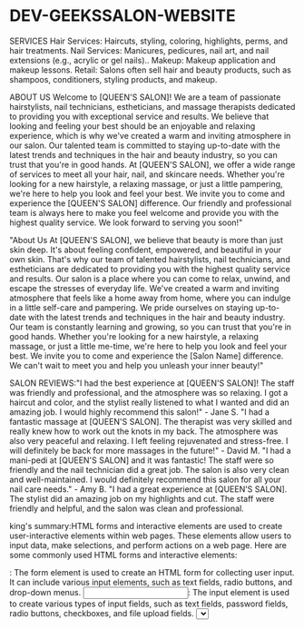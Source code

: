 # DEV-GEEKSSALON-WEBSITE
SERVICES
Hair Services: Haircuts, styling, coloring, highlights, perms, and hair treatments.
Nail Services: Manicures, pedicures, nail art, and nail extensions (e.g., acrylic or gel nails)..
Makeup: Makeup application and makeup lessons.
Retail: Salons often sell hair and beauty products, such as shampoos, conditioners, styling products, and makeup.

ABOUT US
Welcome to [QUEEN'S SALON]! We are a team of passionate hairstylists, nail technicians, estheticians, and massage therapists dedicated to providing you with exceptional service and results.
We believe that looking and feeling your best should be an enjoyable and relaxing experience, which is why we've created a warm and inviting atmosphere in our salon. Our talented team is committed to staying up-to-date with the latest trends and techniques in the hair and beauty industry, so you can trust that you're in good hands.
At [QUEEN'S SALON], we offer a wide range of services to meet all your hair, nail, and skincare needs. Whether you're looking for a new hairstyle, a relaxing massage, or just a little pampering, we're here to help you look and feel your best.
We invite you to come and experience the [QUEEN'S SALON] difference. Our friendly and professional team is always here to make you feel welcome and provide you with the highest quality service.
We look forward to serving you soon!"

"About Us
At [QUEEN'S SALON], we believe that beauty is more than just skin deep. It's about feeling confident, empowered, and beautiful in your own skin. That's why our team of talented hairstylists, nail technicians, and estheticians are dedicated to providing you with the highest quality service and results.
Our salon is a place where you can come to relax, unwind, and escape the stresses of everyday life. We've created a warm and inviting atmosphere that feels like a home away from home, where you can indulge in a little self-care and pampering.
We pride ourselves on staying up-to-date with the latest trends and techniques in the hair and beauty industry. Our team is constantly learning and growing, so you can trust that you're in good hands.
Whether you're looking for a new hairstyle, a relaxing massage, or just a little me-time, we're here to help you look and feel your best. We invite you to come and experience the [Salon Name] difference. We can't wait to meet you and help you unleash your inner beauty!"

SALON REVIEWS:"I had the best experience at [QUEEN'S SALON]! The staff was friendly and professional, and the atmosphere was so relaxing. I got a haircut and color, and the stylist really listened to what I wanted and did an amazing job. I would highly recommend this salon!" - Jane S.
"I had a fantastic massage at [QUEEN'S SALON]. The therapist was very skilled and really knew how to work out the knots in my back. The atmosphere was also very peaceful and relaxing. I left feeling rejuvenated and stress-free. I will definitely be back for more massages in the future!" - David M.
"I had a mani-pedi at [QUEEN'S SALON] and it was fantastic! The staff were so friendly and the nail technician did a great job. The salon is also very clean and well-maintained. I would definitely recommend this salon for all your nail care needs." - Amy B.
"I had a great experience at [QUEEN'S SALON]. The stylist did an amazing job on my highlights and cut. The staff were friendly and helpful, and the salon was clean and professional.


king's summary:HTML forms and interactive elements are used to create user-interactive elements within web pages. These elements allow users to input data, make selections, and perform actions on a web page. Here are some commonly used HTML forms and interactive elements:
<form>: The form element is used to create an HTML form for collecting user input. It can include various input elements, such as text fields, radio buttons, and drop-down menus.
<input>: The input element is used to create various types of input fields, such as text fields, password fields, radio buttons, checkboxes, and file upload fields.
<select>: The select element is used to create a drop-down menu, allowing users to select one option from a list.
<button>: The button element is used to create a button that triggers an action when clicked.
<label>: The label element is used to create a label for an input element, providing a description or instructions for the user.
<textarea>: The textarea element is used to create a multi-line text input field, allowing users to enter large amounts of text.

 
